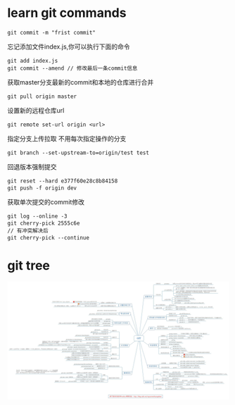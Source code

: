 # learn git commands
    git commit -m "frist commit"


忘记添加文件index.js,你可以执行下面的命令

    git add index.js
    git commit --amend // 修改最后一条commit信息

获取master分支最新的commit和本地的仓库进行合并

    git pull origin master 

设置新的远程仓库url

    git remote set-url origin <url>

指定分支上传拉取 不用每次指定操作的分支
    
    git branch --set-upstream-to=origin/test test

回退版本强制提交

    git reset --hard e377f60e28c8b84158
    git push -f origin dev

获取单次提交的commit修改

    git log --online -3
    git cherry-pick 2555c6e
    // 有冲突解决后
    git cherry-pick --continue

# git tree
![git tree](https://github.com/xiaokyo/git-study/blob/master/git_tree.jpg)
